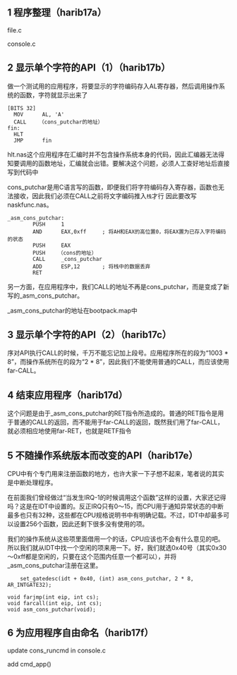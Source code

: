 ## 1 程序整理（harib17a）

file.c

console.c


## 2 显示单个字符的API（1）（harib17b）

做一个测试用的应用程序，将要显示的字符编码存入AL寄存器，然后调用操作系统的函数，字符就显示出来了
```
[BITS 32]
  MOV      AL, 'A'
  CALL    （cons_putchar的地址）
fin:
  HLT
  JMP      fin
```
hlt.nas这个应用程序在汇编时并不包含操作系统本身的代码，因此汇编器无法得知要调用的函数地址，汇编就会出错。要解决这个问题，必须人工查好地址后直接写到代码中

cons_putchar是用C语言写的函数，即便我们将字符编码存入寄存器，函数也无法接收，因此我们必须在CALL之前将文字编码推入`栈`才行
因此要改写naskfunc.nas。
```
_asm_cons_putchar:
        PUSH     1
        AND      EAX,0xff     ; 将AH和EAX的高位置0，将EAX置为已存入字符编码的状态
        PUSH     EAX
        PUSH    （cons的地址）
        CALL     _cons_putchar
        ADD      ESP,12       ; 将栈中的数据丢弃
        RET
```


另一方面，在应用程序中，我们CALL的地址不再是cons_putchar，而是变成了新写的_asm_cons_putchar。

_asm_cons_putchar的地址在bootpack.map中


## 3 显示单个字符的API（2）（harib17c）
序对API执行CALL的时候，千万不能忘记加上段号。应用程序所在的段为“1003 * 8”，而操作系统所在的段为“2 * 8”，因此我们不能使用普通的CALL，而应该使用far-CALL。


## 4 结束应用程序（harib17d）
这个问题是由于_asm_cons_putchar的RET指令所造成的。普通的RET指令是用于普通的CALL的返回，而不能用于far-CALL的返回，既然我们用了far-CALL，就必须相应地使用far-RET，也就是RETF指令


## 5 不随操作系统版本而改变的API（harib17e）

CPU中有个专门用来注册函数的地方，也许大家一下子想不起来，笔者说的其实是中断处理程序。

在前面我们曾经做过“当发生IRQ-1的时候调用这个函数”这样的设置，大家还记得吗？这是在IDT中设置的。反正IRQ只有0～15，而CPU用于通知异常状态的中断最多也只有32种，这些都在CPU规格说明书中有明确记载。不过，IDT中却最多可以设置256个函数，因此还剩下很多没有使用的项。

我们的操作系统从这些项里面借用一个的话，CPU应该也不会有什么意见的吧。所以我们就从IDT中找一个空闲的项来用一下。好，我们就选0x40号（其实0x30～0xff都是空闲的，只要在这个范围内任意一个都可以），并将_asm_cons_putchar注册在这里。

```
	set_gatedesc(idt + 0x40, (int) asm_cons_putchar, 2 * 8, AR_INTGATE32);
```
```
void farjmp(int eip, int cs);
void farcall(int eip, int cs);
void asm_cons_putchar(void);
```

## 6 为应用程序自由命名（harib17f）

update cons_runcmd in console.c

add cmd_app()